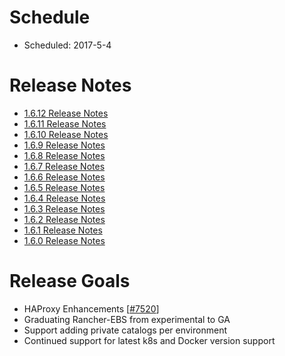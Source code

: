 # Schedule

* Scheduled: 2017-5-4

# Release Notes
* [1.6.12 Release Notes](https://github.com/rancher/rancher/releases/tag/v1.6.12)
* [1.6.11 Release Notes](https://github.com/rancher/rancher/releases/tag/v1.6.11)
* [1.6.10 Release Notes](https://github.com/rancher/rancher/releases/tag/v1.6.10)
* [1.6.9 Release Notes](https://github.com/rancher/rancher/releases/tag/v1.6.9)
* [1.6.8 Release Notes](https://github.com/rancher/rancher/releases/tag/v1.6.8)
* [1.6.7 Release Notes](https://github.com/rancher/rancher/releases/tag/v1.6.7)
* [1.6.6 Release Notes](https://github.com/rancher/rancher/releases/tag/v1.6.6)
* [1.6.5 Release Notes](https://github.com/rancher/rancher/releases/tag/v1.6.5)
* [1.6.4 Release Notes](https://github.com/rancher/rancher/releases/tag/v1.6.4)
* [1.6.3 Release Notes](https://github.com/rancher/rancher/releases/tag/v1.6.3)
* [1.6.2 Release Notes](https://github.com/rancher/rancher/releases/tag/v1.6.2)
* [1.6.1 Release Notes](https://github.com/rancher/rancher/releases/tag/v1.6.1)
* [1.6.0 Release Notes](https://github.com/rancher/rancher/releases/tag/1.6.0)

# Release Goals

* HAProxy Enhancements [[#7520](https://github.com/rancher/rancher/issues/7520)]
* Graduating Rancher-EBS from experimental to GA
* Support adding private catalogs per environment
* Continued support for latest k8s and Docker version support



 